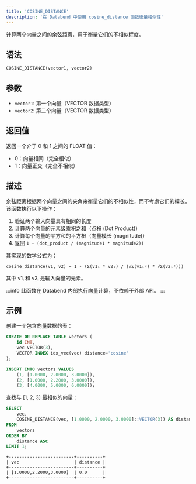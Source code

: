 ```yaml
---
title: 'COSINE_DISTANCE'
description: '在 Databend 中使用 cosine_distance 函数衡量相似性'
---
```


计算两个向量之间的余弦距离，用于衡量它们的不相似程度。

## 语法

```sql
COSINE_DISTANCE(vector1, vector2)
```

## 参数

- `vector1`: 第一个向量（VECTOR 数据类型）
- `vector2`: 第二个向量（VECTOR 数据类型）

## 返回值

返回一个介于 0 和 1 之间的 FLOAT 值：
- 0：向量相同（完全相似）
- 1：向量正交（完全不相似）

## 描述

余弦距离根据两个向量之间的夹角来衡量它们的不相似性，而不考虑它们的模长。该函数执行以下操作：

1. 验证两个输入向量具有相同的长度
2. 计算两个向量的元素级乘积之和（点积 (Dot Product)）
3. 计算每个向量的平方和的平方根（向量模长 (magnitude)）
4. 返回 `1 - (dot_product / (magnitude1 * magnitude2))`

其实现的数学公式为：

```
cosine_distance(v1, v2) = 1 - (Σ(v1ᵢ * v2ᵢ) / (√Σ(v1ᵢ²) * √Σ(v2ᵢ²)))
```

其中 v1ᵢ 和 v2ᵢ 是输入向量的元素。

:::info
此函数在 Databend 内部执行向量计算，不依赖于外部 API。
:::


## 示例

创建一个包含向量数据的表：

```sql
CREATE OR REPLACE TABLE vectors (
    id INT,
    vec VECTOR(3),
    VECTOR INDEX idx_vec(vec) distance='cosine'
);

INSERT INTO vectors VALUES
    (1, [1.0000, 2.0000, 3.0000]),
    (2, [1.0000, 2.2000, 3.0000]),
    (3, [4.0000, 5.0000, 6.0000]);
```

查找与 [1, 2, 3] 最相似的向量：

```sql
SELECT 
    vec, 
    COSINE_DISTANCE(vec, [1.0000, 2.0000, 3.0000]::VECTOR(3)) AS distance
FROM 
    vectors
ORDER BY 
    distance ASC
LIMIT 1;
```

```
+-------------------------+----------+
| vec                     | distance |
+-------------------------+----------+
| [1.0000,2.2000,3.0000]  | 0.0      |
+-------------------------+----------+
```